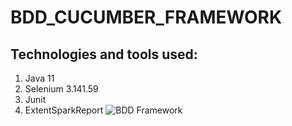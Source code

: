 # BDD_CUCUMBER_FRAMEWORK

Technologies and tools used:
-------------------------------
1. Java 11 
2. Selenium 3.141.59 
3. Junit 
4. ExtentSparkReport
![BDD Framework](https://user-images.githubusercontent.com/66076559/227507552-09166f46-e79f-4492-892a-a2890726f485.jpg)
